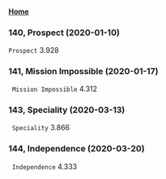#### [Home](https://eshtmc.github.io/)    

### 140, Prospect (2020-01-10)
`Prospect` 3.928  

### 141,  Mission Impossible (2020-01-17)
` Mission Impossible` 4.312  

### 143,  Speciality (2020-03-13)
` Speciality` 3.866   

### 144,  Independence (2020-03-20)
` Independence` 4.333     
